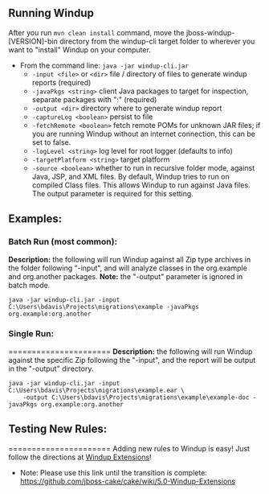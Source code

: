 ## Running Windup

After you run `mvn clean install` command, move the jboss-windup-[VERSION]-bin directory from the windup-cli target folder to wherever you want to "install" Windup on your computer. 

* From the command line:  `java -jar windup-cli.jar`
	* `-input <file>` or `<dir>`   file / directory of files to generate windup reports (required)
	* `-javaPkgs <string>`         client Java packages to target for inspection, separate packages with ":" (required)
    * `-output <dir>`              directory where to generate windup report
    * `-captureLog <boolean>`      persist to file
    * `-fetchRemote <boolean>`     fetch remote POMs for unknown JAR files; if you are running Windup without an internet connection, this can be set to false.
    * `-logLevel <string>`         log level for root logger (defaults to info)
    * `-targetPlatform <string>`   target platform
    * `-source <boolean>`          whether to run in recursive folder mode, against Java, JSP, and XML files.  By default, Windup tries to run on compiled Class files.  This allows Windup to run against Java files.  The output parameter is required for this setting.

## Examples:

### Batch Run (most common):
**Description:** the following will run Windup against all Zip type archives in the folder following "-input", and will analyze classes in the org.example and org.another packages. **Note:** the "-output" parameter is ignored in batch mode.

`java -jar windup-cli.jar -input C:\Users\bdavis\Projects\migrations\example -javaPkgs org.example:org.another`

### Single Run:
======================
**Description:** the following will run Windup against the specific Zip following the "-input", and the report will be output in the "-output" directory.

    java -jar windup-cli.jar -input C:\Users\bdavis\Projects\migrations\example.ear \
        -output C:\Users\bdavis\Projects\migrations\example\example-doc -javaPkgs org.example:org.another

## Testing New Rules:
======================
Adding new rules to Windup is easy!  Just follow the directions at [Windup Extensions](https://github.com/jboss-windup/windup/wiki/5.0-Windup-Extensions)!
* Note: Please use this link until the transition is complete: https://github.com/jboss-cake/cake/wiki/5.0-Windup-Extensions